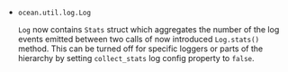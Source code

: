 * `ocean.util.log.Log`

  `Log` now contains `Stats` struct which aggregates the number of the log
  events emitted between two calls of now introduced `Log.stats()` method.
  This can be turned off for specific loggers or parts of the hierarchy
  by setting `collect_stats` log config property to `false`.
